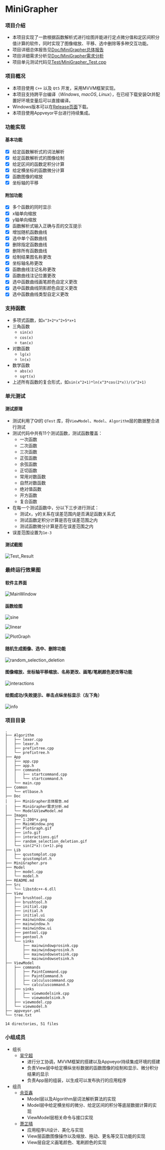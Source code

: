 # MiniGrapher

### 项目介绍

- 本项目实现了一款根据函数解析式进行绘图并能进行定点微分值和定区间积分值计算的软件，同时实现了图像缩放、平移、选中删除等多种交互功能。
- 项目详细总体报告见[Doc/MiniGrapher总体报告](https://github.com/CcCody/MiniGrapher/raw/master/Doc/MiniGrapher总体报告.md)
- 项目详细需求分析见[Doc/MiniGrapher需求分析](https://github.com/CcCody/MiniGrapher/raw/master/Doc/MiniGrapher需求分析.md)
- 项目单元测试代码见[Test/MiniGrapher_Test.cpp](https://github.com/CcCody/MiniGrapher/blob/master/Test/MiniGrapher_Test.cpp)

### 项目概况

- 本项目使用 `C++` 以及 `Qt5` 开发，采用MVVM框架实现。
- 本项目支持跨平台编译（*Windows*, *macOS*, *Linux*），在已经下载安装Qt并配置好环境变量后可以直接编译。
- Windows版本可以在[Release页面](https://github.com/CcCody/MiniGrapher/releases)下载。
- 本项目使用Appveyor平台进行持续集成。

### 功能实现

#### 基本功能

- [x] 给定函数解析式的词法解析
- [x] 给定函数解析式的图像绘制
- [x] 给定区间的函数定积分计算
- [x] 给定横坐标的函数微分计算
- [x] 函数图像的缩放
- [x] 坐标轴的平移

#### 附加功能

- [x] 多个函数的同时显示
- [x] x轴单向缩放
- [x] y轴单向缩放
- [x] 函数解析式输入正确与否的交互提示
- [x] 增加随机函数曲线
- [x] 选中单个函数曲线
- [x] 删除指定函数曲线
- [x] 删除所有函数曲线
- [x] 绘制结果图名称更改
- [x] 坐标轴名称更改
- [x] 函数曲线注记名称更改
- [x] 函数曲线注记位置更改
- [x] 选中函数曲线画笔颜色自定义更改
- [x] 选中函数曲线阴影颜色自定义更改
- [x] 选中函数曲线类型自定义更改

### 支持函数

- 多项式函数，如`x^3+2*x^2+5*x+1`
- 三角函数 
  - `sin(x)`
  - `cos(x)`
  - `tan(x)`
- 对数函数
  - `lg(x)`
  - `ln(x)`
- 数学函数
  - `abs(x)`
  - `sqrt(x)`
- 上述所有函数的复合形式，如`sin(x^2+1)*ln(x^3*cos(2*x))/(x^2+1)`

### 单元测试

#### 测试原理

- 测试利用了Qt的 `QTest` 库，将`ViewModel`、`Model`、`Algorithm`层的数据整合进行测试
- 测试代码中共有11个测试函数，测试函数覆盖：
  - 一次函数
  - 二次函数
  - 三次函数
  - 正弦函数
  - 余弦函数
  - 正切函数
  - 常用对数函数
  - 自然对数函数
  - 绝对值函数
  - 开方函数
  - 复合函数
- 在每一个测试函数中，分以下三步进行测试：
  - 测试x，y的关系在误差范围内是否满足函数关系式
  - 测试函数定积分计算是否在误差范围之内
  - 测试函数微分计算是否在误差范围之内
- 误差范围设置为`1e-3`

#### 测试截图

![Test_Result](https://github.com/CcCody/MiniGrapher/raw/master/Images/Test_Result.png)

### 最终运行效果图

#### 软件主界面

![MainWindow](https://github.com/CcCody/MiniGrapher/raw/master/Images/MainWindow.png)

#### 函数绘图

![sine](https://github.com/CcCody/MiniGrapher/raw/master/Images/sine.png)

![linear](https://github.com/CcCody/MiniGrapher/raw/master/Images/linear.png)

![PlotGraph](https://github.com/CcCody/MiniGrapher/raw/master/Images/PlotGraph.gif)

#### 随机生成图像、选中、删除功能

![random_selection_deletion](https://github.com/CcCody/MiniGrapher/raw/master/Images/random_selection_deletion.gif)

#### 图像缩放、坐标轴平移缩放、名称更改、画笔/笔刷颜色更改等功能

![interactions](https://github.com/CcCody/MiniGrapher/raw/master/Images/interactions.gif)

#### 绘图成功/失败提示、单击点纵坐标显示（左下角）

![info](https://github.com/CcCody/MiniGrapher/raw/master/Images/info.gif)

### 项目目录

```
.
├── Algorithm
│   ├── lexer.cpp
│   ├── lexer.h
│   ├── prefixtree.cpp
│   └── prefixtree.h
├── App
│   ├── app.cpp
│   ├── app.h
│   ├── commands
│   │   ├── startcommand.cpp
│   │   └── startcommand.h
│   └── main.cpp
├── Common
│   └── etlbase.h
├── Doc
│   ├── MiniGrapher总体报告.md
│   ├── MiniGrapher需求分析.md
│   └── Model&ViewModel.md
├── Images
│   ├── 1:200*x.png
│   ├── MainWindow.png
│   ├── PlotGraph.gif
│   ├── info.gif
│   ├── interactions.gif
│   ├── random_selection_deletion.gif
│   └── sin(2*x):(x+1).png
├── Lib
│   ├── qcustomplot.cpp
│   └── qcustomplot.h
├── MiniGrapher.pro
├── Model
│   ├── model.cpp
│   └── model.h
├── README.md
├── Src
│   └── libstdc++-6.dll
├── View
│   ├── brushtool.cpp
│   ├── brushtool.h
│   ├── initial.cpp
│   ├── initial.h
│   ├── initial.ui
│   ├── mainwindow.cpp
│   ├── mainwindow.h
│   ├── mainwindow.ui
│   ├── pentool.cpp
│   ├── pentool.h
│   └── sinks
│       ├── mainwindowprosink.cpp
│       ├── mainwindowprosink.h
│       ├── mainwindowsetsink.cpp
│       └── mainwindowsetsink.h
├── ViewModel
│   ├── commands
│   │   ├── PaintCommand.cpp
│   │   ├── PaintCommand.h
│   │   ├── calculuscommand.cpp
│   │   └── calculuscommand.h
│   ├── sinks
│   │   ├── viewmodelsink.cpp
│   │   └── viewmodelsink.h
│   ├── viewmodel.cpp
│   └── viewmodel.h
├── appveyor.yml
└── tree.txt

14 directories, 51 files
```
### 小组成员

- 组长
  - [吴宁超](https://github.com/CcCody)
    - 进行分工协调，MVVM框架的搭建以及Appveyor持续集成环境的搭建
    - 负责View层中给定横纵坐标数据的函数图像的绘制和显示、微分积分结果的显示
    - 负责App层的组装，以生成可以发布执行的应用程序
- 组员
  - [余亚鑫](https://github.com/ySilencex)
    - Model层以及Algorithm层词法解析算法的实现
    - Model层中给定横坐标的微分、给定区间的积分等底层数据计算的实现
    - ViewModel层相关命令与接口实现
  - [萧芷晴](https://github.com/crownX)
    - 应用程序UI设计、美化与实现
    - View层函数图像操作以及缩放、拖动、更名等交互功能的实现
    - View层自定义画笔颜色、笔刷颜色的实现